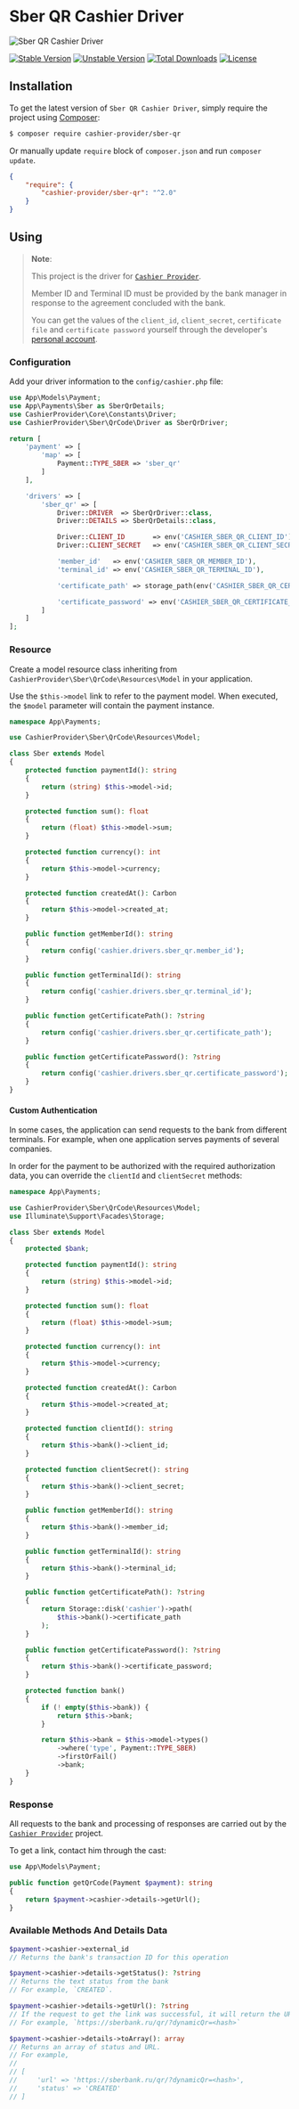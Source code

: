 # Sber QR Cashier Driver

<img src="https://preview.dragon-code.pro/cashier-provider/sber-qr.svg?brand=laravel&mode=dark" alt="Sber QR Cashier Driver"/>

[![Stable Version][badge_stable]][link_packagist]
[![Unstable Version][badge_unstable]][link_packagist]
[![Total Downloads][badge_downloads]][link_packagist]
[![License][badge_license]][link_license]


## Installation

To get the latest version of `Sber QR Cashier Driver`, simply require the project using [Composer](https://getcomposer.org):

```bash
$ composer require cashier-provider/sber-qr
```

Or manually update `require` block of `composer.json` and run `composer update`.

```json
{
    "require": {
        "cashier-provider/sber-qr": "^2.0"
    }
}
```

## Using

> **Note**:
>
> This project is the driver for [`Cashier Provider`](https://github.com/cashier-provider/core).
>
> Member ID and Terminal ID must be provided by the bank manager in response to the agreement concluded with the bank.
>
> You can get the values of the `client_id`, `client_secret`, `certificate file` and `certificate password` yourself through the developer's [personal account](https://developer.sberbank.ru/doc).


### Configuration

Add your driver information to the `config/cashier.php` file:

```php
use App\Models\Payment;
use App\Payments\Sber as SberQrDetails;
use CashierProvider\Core\Constants\Driver;
use CashierProvider\Sber\QrCode\Driver as SberQrDriver;

return [
    'payment' => [
        'map' => [
            Payment::TYPE_SBER => 'sber_qr'
        ]
    ],

    'drivers' => [
        'sber_qr' => [
            Driver::DRIVER  => SberQrDriver::class,
            Driver::DETAILS => SberQrDetails::class,

            Driver::CLIENT_ID       => env('CASHIER_SBER_QR_CLIENT_ID'),
            Driver::CLIENT_SECRET   => env('CASHIER_SBER_QR_CLIENT_SECRET'),

            'member_id'   => env('CASHIER_SBER_QR_MEMBER_ID'),
            'terminal_id' => env('CASHIER_SBER_QR_TERMINAL_ID'),

            'certificate_path' => storage_path(env('CASHIER_SBER_QR_CERTIFICATE_PATH')),

            'certificate_password' => env('CASHIER_SBER_QR_CERTIFICATE_PASSWORD'),
        ]
    ]
];
```

### Resource

Create a model resource class inheriting from `CashierProvider\Sber\QrCode\Resources\Model` in your application.

Use the `$this->model` link to refer to the payment model. When executed, the `$model` parameter will contain the payment instance.

```php
namespace App\Payments;

use CashierProvider\Sber\QrCode\Resources\Model;

class Sber extends Model
{
    protected function paymentId(): string
    {
        return (string) $this->model->id;
    }

    protected function sum(): float
    {
        return (float) $this->model->sum;
    }

    protected function currency(): int
    {
        return $this->model->currency;
    }

    protected function createdAt(): Carbon
    {
        return $this->model->created_at;
    }

    public function getMemberId(): string
    {
        return config('cashier.drivers.sber_qr.member_id');
    }

    public function getTerminalId(): string
    {
        return config('cashier.drivers.sber_qr.terminal_id');
    }

    public function getCertificatePath(): ?string
    {
        return config('cashier.drivers.sber_qr.certificate_path');
    }

    public function getCertificatePassword(): ?string
    {
        return config('cashier.drivers.sber_qr.certificate_password');
    }
}
```

#### Custom Authentication

In some cases, the application can send requests to the bank from different terminals. For example, when one application serves payments of several companies.

In order for the payment to be authorized with the required authorization data, you can override the `clientId` and `clientSecret` methods:

```php
namespace App\Payments;

use CashierProvider\Sber\QrCode\Resources\Model;
use Illuminate\Support\Facades\Storage;

class Sber extends Model
{
    protected $bank;

    protected function paymentId(): string
    {
        return (string) $this->model->id;
    }

    protected function sum(): float
    {
        return (float) $this->model->sum;
    }

    protected function currency(): int
    {
        return $this->model->currency;
    }

    protected function createdAt(): Carbon
    {
        return $this->model->created_at;
    }

    protected function clientId(): string
    {
        return $this->bank()->client_id;
    }

    protected function clientSecret(): string
    {
        return $this->bank()->client_secret;
    }

    public function getMemberId(): string
    {
        return $this->bank()->member_id;
    }

    public function getTerminalId(): string
    {
        return $this->bank()->terminal_id;
    }

    public function getCertificatePath(): ?string
    {
        return Storage::disk('cashier')->path(
            $this->bank()->certificate_path
        );
    }

    public function getCertificatePassword(): ?string
    {
        return $this->bank()->certificate_password;
    }

    protected function bank()
    {
        if (! empty($this->bank)) {
            return $this->bank;
        }

        return $this->bank = $this->model->types()
            ->where('type', Payment::TYPE_SBER)
            ->firstOrFail()
            ->bank;
    }
}
```

### Response

All requests to the bank and processing of responses are carried out by the [`Cashier Provider`](https://github.com/cashier-provider/core) project.

To get a link, contact him through the cast:

```php
use App\Models\Payment;

public function getQrCode(Payment $payment): string
{
    return $payment->cashier->details->getUrl();
}
```

### Available Methods And Details Data

```php
$payment->cashier->external_id
// Returns the bank's transaction ID for this operation

$payment->cashier->details->getStatus(): ?string
// Returns the text status from the bank
// For example, `CREATED`.

$payment->cashier->details->getUrl(): ?string
// If the request to get the link was successful, it will return the URL
// For example, `https://sberbank.ru/qr/?dynamicQr=<hash>`

$payment->cashier->details->toArray(): array
// Returns an array of status and URL.
// For example,
//
// [
//     'url' => 'https://sberbank.ru/qr/?dynamicQr=<hash>',
//     'status' => 'CREATED'
// ]
```

[badge_downloads]:      https://img.shields.io/packagist/dt/cashier-provider/sber-qr.svg?style=flat-square

[badge_license]:        https://img.shields.io/packagist/l/cashier-provider/sber-qr.svg?style=flat-square

[badge_stable]:         https://img.shields.io/github/v/release/cashier-provider/sber-qr?label=stable&style=flat-square

[badge_unstable]:       https://img.shields.io/badge/unstable-dev--main-orange?style=flat-square

[link_license]:         LICENSE

[link_packagist]:       https://packagist.org/packages/cashier-provider/sber-qr
